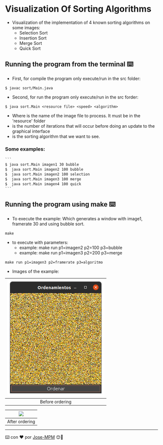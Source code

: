 # Visualization Of Sorting Algorithms

* Visualization of the implementation of 4 known sorting algorithms on some images:
    - Selection Sort
    - Insertion Sort
    - Merge Sort
    - Quick Sort

## Running the program from the terminal ⌨️

* First, for compile the program only execute/run in the src folder: 

```
$ javac sort/Main.java
```

* Second, for run the program only execute/run in the src forder: 

```
$ java sort.Main <resource file> <speed> <algorithm>
```

 - Where <resource file> is the name of the image file to process. It must be in the 'resource' folder
 - <speed> is the number of iterations that will occur before doing an update to the graphical interface
 - <algorithm> is the sorting algorithm that we want to see.

 ### Some examples:
    ```
    $ java sort.Main imagen1 30 bubble
    $  java sort.Main imagen2 100 bubble
    $  java sort.Main imagen2 100 selection
    $  java sort.Main imagen3 100 merge
    $  java sort.Main imagen4 100 quick
    ```


## Running the program using make ⌨️

-  To execute the example: Which generates a window with image1, framerate 30 and using bubble sort.

```
make
```

-  to execute with parameters:
    - example: make run p1=imagen2 p2=100 p3=bubble
    - example: make run p1=imagen3 p2=200 p3=merge

```
make run p1=imagen3 p2=framerate p3=algoritmo
```

- Images of the example:

| ![](src/resource/image-begin.png) |
|:---------------------------:|
| Before ordering |

| ![](img/resource/image-result.png) |
|:---------------------------:|
| After ordering |

---
⌨️ con ❤️ por [Jose-MPM](https://github.com/Jose-MPM) 😊🔧
